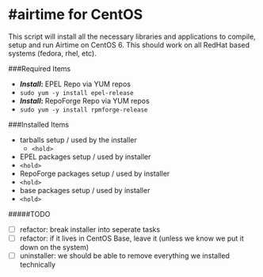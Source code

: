 #airtime for CentOS
==============

This script will install all the necessary libraries and applications to compile, setup and run Airtime on CentOS 6.  This should work on all RedHat based systems (fedora, rhel, etc).
  
  
###Required Items
*  **_Install_:** EPEL Repo via YUM repos
  *  ``` sudo yum -y install epel-release ```
*  **_Install_:** RepoForge Repo via YUM repos 
  *  ``` sudo yum -y install rpmforge-release ```

###Installed Items
* tarballs setup / used by the installer
  * ```<hold>```
*  EPEL packages setup / used by installer
  * ``` <hold> ```
*  RepoForge packages setup / used by installer
  * ``` <hold> ```
*  base packages setup / used by installer
  * ``` <hold> ```







#####TODO
- [ ] refactor:  break installer into seperate tasks
- [ ] refactor:  if it lives in CentOS Base, leave it (unless we know we put it down on the system)
- [ ] uninstaller:  we should be able to remove everything we installed technically
